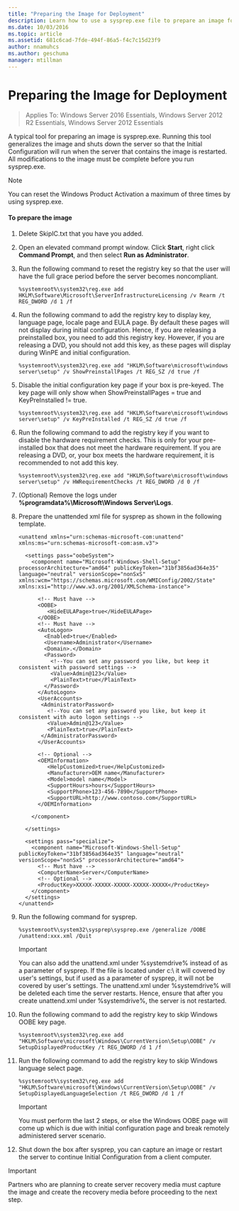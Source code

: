 ```yaml
---
title: "Preparing the Image for Deployment"
description: Learn how to use a sysprep.exe file to prepare an image for deployment.
ms.date: 10/03/2016
ms.topic: article
ms.assetid: 681c6cad-7fde-494f-86a5-f4c7c15d23f9
author: nnamuhcs
ms.author: geschuma
manager: mtillman
---
```


# Preparing the Image for Deployment

>Applies To: Windows Server 2016 Essentials, Windows Server 2012 R2 Essentials, Windows Server 2012 Essentials

A typical tool for preparing an image is sysprep.exe. Running this tool generalizes the image and shuts down the server so that the Initial Configuration will run when the server that contains the image is restarted. All modifications to the image must be complete before you run sysprep.exe.

> [!NOTE]
>  You can reset the Windows Product Activation a maximum of three times by using sysprep.exe.

#### To prepare the image

1.  Delete SkipIC.txt that you have you added.

2.  Open an elevated command prompt window. Click **Start**, right click **Command Prompt**, and then select **Run as Administrator**.

3.  Run the following command to reset the registry key so that the user will have the full grace period before the server becomes noncompliant.

    ```
    %systemroot%\system32\reg.exe add HKLM\Software\Microsoft\ServerInfrastructureLicensing /v Rearm /t REG_DWORD /d 1 /f
    ```

4.  Run the following command to add the registry key to display key, language page, locale page and EULA page. By default these pages will not display during initial configuration. Hence, if you are releasing a preinstalled box, you need to add this registry key. However, if you are releasing a DVD, you should not add this key, as these pages will display during WinPE and initial configuration.

    ```
    %systemroot%\system32\reg.exe add "HKLM\Software\microsoft\windows server\setup" /v ShowPreinstallPages /t REG_SZ /d true /f
    ```

5.  Disable the initial configuration key page if your box is pre-keyed. The key page will only show when ShowPreinstallPages = true and KeyPreInstalled != true.

    ```
    %systemroot%\system32\reg.exe add "HKLM\Software\microsoft\windows server\setup" /v KeyPreInstalled /t REG_SZ /d true /f
    ```

6.  Run the following command to add the registry key if you want to disable the hardware requirement checks. This is only for your pre-installed box that does not meet the hardware requirement. If you are releasing a DVD, or, your box meets the hardware requirement, it is recommended to not add this key.

    ```
    %systemroot%\system32\reg.exe add "HKLM\Software\microsoft\windows server\setup" /v HWRequirementChecks /t REG_DWORD /d 0 /f
    ```

7.  (Optional) Remove the logs under **%programdata%\Microsoft\Windows Server\Logs**.

8.  Prepare the unattended xml file for sysprep as shown in the following template.

    ```
    <unattend xmlns="urn:schemas-microsoft-com:unattend" xmlns:ms="urn:schemas-microsoft-com:asm.v3">

      <settings pass="oobeSystem">
        <component name="Microsoft-Windows-Shell-Setup" processorArchitecture="amd64" publicKeyToken="31bf3856ad364e35" language="neutral" versionScope="nonSxS" xmlns:wcm="https://schemas.microsoft.com/WMIConfig/2002/State" xmlns:xsi="http://www.w3.org/2001/XMLSchema-instance">

          <!-- Must have -->
          <OOBE>
             <HideEULAPage>true</HideEULAPage>
          </OOBE>
          <!-- Must have -->
          <AutoLogon>
            <Enabled>true</Enabled>
            <Username>Administrator</Username>
            <Domain>.</Domain>
            <Password>
              <!--You can set any password you like, but keep it consistent with password settings -->
              <Value>Admin@123</Value>
              <PlainText>true</PlainText>
            </Password>
          </AutoLogon>
          <UserAccounts>
           <AdministratorPassword>
             <!--You can set any password you like, but keep it consistent with auto logon settings -->
             <Value>Admin@123</Value>
             <PlainText>true</PlainText>
           </AdministratorPassword>
          </UserAccounts>

          <!-- Optional -->
          <OEMInformation>
             <HelpCustomized>true</HelpCustomized>
             <Manufacturer>OEM name</Manufacturer>
             <Model>model name</Model>
             <SupportHours>hours</SupportHours>
             <SupportPhone>123-456-7890</SupportPhone>
             <SupportURL>http://www.contoso.com</SupportURL>
          </OEMInformation>

        </component>

      </settings>

      <settings pass="specialize">
        <component name="Microsoft-Windows-Shell-Setup" publicKeyToken="31bf3856ad364e35" language="neutral" versionScope="nonSxS" processorArchitecture="amd64">
          <!-- Must have -->
          <ComputerName>Server</ComputerName>
          <!-- Optional -->
          <ProductKey>XXXXX-XXXXX-XXXXX-XXXXX-XXXXX</ProductKey>
        </component>
      </settings>
    </unattend>
    ```

9. Run the following command for sysprep.

    ```
    %systemroot%\system32\sysprep\sysprep.exe /generalize /OOBE /unattend:xxx.xml /Quit
    ```

    > [!IMPORTANT]
    >  You can also add the unattend.xml under %systemdrive% instead of as a parameter of sysprep. If the file is located under c:\ it will covered by user's settings, but if used as a parameter of sysprep, it will not be covered by user's settings. The unattend.xml under %systemdrive% will be deleted each time the server restarts. Hence, ensure that after you create unattend.xml under %systemdrive%, the server is not restarted.

10. Run the following command to add the registry key to skip Windows OOBE key page.

    ```
    %systemroot%\system32\reg.exe add "HKLM\Software\microsoft\Windows\CurrentVersion\Setup\OOBE" /v SetupDisplayedProductKey /t REG_DWORD /d 1 /f
    ```

11. Run the following command to add the registry key to skip Windows language select page.

    ```
    %systemroot%\system32\reg.exe add "HKLM\Software\microsoft\Windows\CurrentVersion\Setup\OOBE" /v SetupDisplayedLanguageSelection /t REG_DWORD /d 1 /f
    ```

    > [!IMPORTANT]
    >  You must perform the last 2 steps, or else the Windows OOBE page will come up which is due with initial configuration page and break remotely administered server scenario.

12. Shut down the box after sysprep, you can capture an image or restart the server to continue Initial Configuration from a client computer.

> [!IMPORTANT]
>  Partners who are planning to create server recovery media must capture the image and create the recovery media before proceeding to the next step.